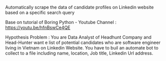 Automatically scrape the data of candidate profiles on Linkedin website based on a specific search query

Base on tutorial of Boring Python - Youtube Channel : https://youtu.be/hfnBswCe4QE

Hypothesis Problem :
You are Data Analyst of Headhunt Company and Head-Hunter want e list of potential candidates who are software engineer living in Vietnam on Linkedin Website.
You have to buil an automate bot to collect to a file including name, location, Job title, Linkedin Url address.



